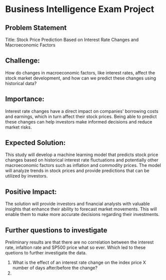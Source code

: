 # Business Intelligence Exam Project

## Problem Statement
Title: Stock Price Prediction Based on Interest Rate Changes and Macroeconomic Factors

## Challenge:
How do changes in macroeconomic factors, like interest rates, affect the stock market development, and how can we predict these changes using historical data?

## Importance:
Interest rate changes have a direct impact on companies' borrowing costs and earnings, which in turn affect their stock prices. Being able to predict these changes can help investors make informed decisions and reduce market risks.

## Expected Solution:
This study will develop a machine learning model that predicts stock price changes based on historical interest rate fluctuations and potentially other macroeconomic factors such as inflation and commodity prices. The model will analyze trends in stock prices and provide predictions that can be utilized by investors.

## Positive Impact:
The solution will provide investors and financial analysts with valuable insights that enhance their ability to forecast market movements. This will enable them to make more accurate decisions regarding their investments.

## Further questions to investigate
Preliminary results are that there are no correlation between the interest rate, infaltion rate and SP500 price what so ever. Which led to these quetions to further investigate the data.

1. What is the effect of an interest rate change on the index price X number of days after/before the change?
2. 
